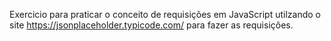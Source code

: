 Exercicio para praticar o conceito de requisições em JavaScript utilzando o site https://jsonplaceholder.typicode.com/ para fazer as requisições.